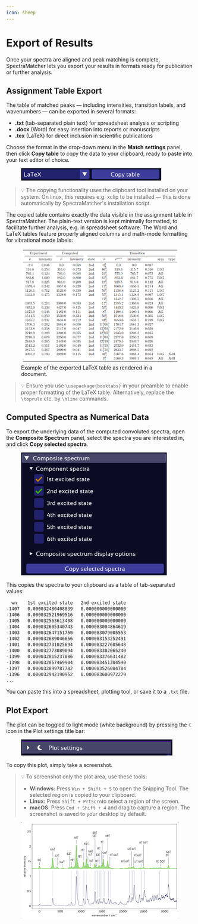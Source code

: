 ```yaml
---
icon: sheep
---
```


# Export of Results

Once your spectra are aligned and peak matching is complete, SpectraMatcher lets you export your results in formats ready for publication or further analysis.

## Assignment Table Export

The table of matched peaks — including intensities, transition labels, and wavenumbers — can be exported in several formats:

- **.txt** (tab-separated plain text) for spreadsheet analysis or scripting
- **.docx** (Word) for easy insertion into reports or manuscripts
- **.tex** (LaTeX) for direct inclusion in scientific publications

Choose the format in the drop-down menu in the **Match settings** panel, then click **Copy table** to copy the data to your clipboard, ready to paste into your text editor of choice.

<figure><img src=".gitbook/assets/copy_table_menu.png" alt="Copy table button"></figure>

> 💡 The copying functionality uses the clipboard tool installed on your system. On linux, this requires e.g. xclip to be installed — this is done automatically by SpectraMatcher's installation script.

The copied table contains exactly the data visible in the assignment table in SpectraMatcher. The plain-text version is kept minimally formatted, to facilitate further analysis, e.g. in spreadsheet software.
The Word and LaTeX tables feature properly aligned columns and math-mode formatting for vibrational mode labels:
<figure><img src=".gitbook/assets/latex_table.png" alt="Rendered LaTeX table output"><figcaption>Example of the exported LaTeX table as rendered in a document.</figcaption></figure>

> 💡 Ensure you use `\usepackage{booktabs}` in your preamble to enable proper formatting of the LaTeX table. Alternatively, replace the `\toprule` etc. by `\hline` commands.

## Computed Spectra as Numerical Data

To export the underlying data of the computed convoluted spectra, open the **Composite Spectrum** panel, select the spectra you are interested in, and click **Copy selected spectra**.

<figure><img src=".gitbook/assets/copy_spectra.png" alt="Copy spectra button"></figure>

This copies the spectra to your clipboard as a table of tab-separated values:

```
  wn	1st excited state	2nd excited state
-1407	0.000032480408839	0.000000000000000
-1406	0.000032521969516	0.000000000000000
-1405	0.000032563613408	0.000000000000000
-1404	0.000032605340743	0.000083004864619
-1403	0.000032647151750	0.000083079005553
-1402	0.000032689046656	0.000083153252491
-1401	0.000032731025694	0.000083227605648
-1400	0.000032773089094	0.000083302065240
-1399	0.000032815237086	0.000083376631482
-1398	0.000032857469904	0.000083451304590
-1397	0.000032899787782	0.000083526084784
-1396	0.000032942190952	0.000083600972279
...
```

You can paste this into a spreadsheet, plotting tool, or save it to a `.txt` file.

## Plot Export

The plot can be toggled to light mode (white background) by pressing the ☾ icon in the Plot settings title bar:

<figure><img src=".gitbook/assets/moon.png" alt="Light/Dark mode"></figure>

To copy this plot, simply take a screenshot.

> 💡 To screenshot only the plot area, use these tools:
> - **Windows**: Press `Win + Shift + S` to open the Snipping Tool. The selected region is copied to your clipboard.
> - **Linux**: Press `Shift + PrtScrn`to select a region of the screen.
> - **macOS**: Press `Cmd + Shift + 4` and drag to capture a region. The screenshot is saved to your desktop by default.


<figure><img src=".gitbook/assets/white_plot.png" alt="Plot of matched labeled vibronic spectra"></figure>

